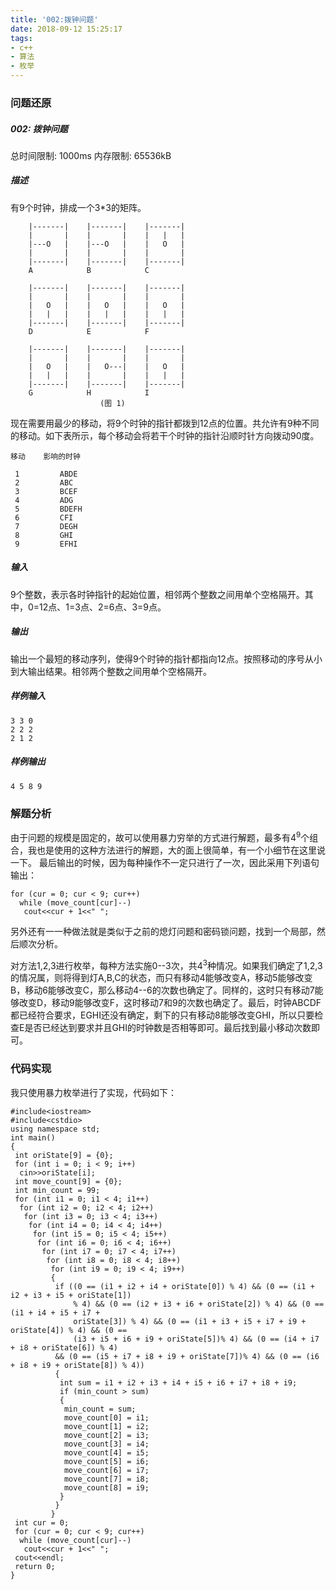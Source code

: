 ```yaml
---
title: '002:拨钟问题'
date: 2018-09-12 15:25:17
tags:
- c++
- 算法
- 枚举
---
```


###  问题还原

##### 002: 拨钟问题

总时间限制: 1000ms 内存限制: 65536kB

##### 描述

有9个时钟，排成一个3*3的矩阵。

<!--more-->

        |-------|    |-------|    |-------|
        |       |    |       |    |   |   |
        |---O   |    |---O   |    |   O   |
        |       |    |       |    |       |
        |-------|    |-------|    |-------|
        A            B            C    
    
        |-------|    |-------|    |-------|
        |       |    |       |    |       |
        |   O   |    |   O   |    |   O   |
        |   |   |    |   |   |    |   |   |
        |-------|    |-------|    |-------|
        D            E            F    
    
        |-------|    |-------|    |-------|
        |       |    |       |    |       |
        |   O   |    |   O---|    |   O   |
        |   |   |    |       |    |   |   |
        |-------|    |-------|    |-------|
        G            H            I    
        				(图 1)



现在需要用最少的移动，将9个时钟的指针都拨到12点的位置。共允许有9种不同的移动。如下表所示，每个移动会将若干个时钟的指针沿顺时针方向拨动90度。


    移动    影响的时钟
    
     1         ABDE
     2         ABC
     3         BCEF
     4         ADG
     5         BDEFH
     6         CFI
     7         DEGH
     8         GHI
     9         EFHI   


##### 输入

9个整数，表示各时钟指针的起始位置，相邻两个整数之间用单个空格隔开。其中，0=12点、1=3点、2=6点、3=9点。

##### 输出

输出一个最短的移动序列，使得9个时钟的指针都指向12点。按照移动的序号从小到大输出结果。相邻两个整数之间用单个空格隔开。

##### 样例输入

    3 3 0 
    2 2 2 
    2 1 2 

##### 样例输出

	4 5 8 9 

### 解题分析

由于问题的规模是固定的，故可以使用暴力穷举的方式进行解题，最多有4<sup>9</sup>个组合，我也是使用的这种方法进行的解题，大的面上很简单，有一个小细节在这里说一下。
最后输出的时候，因为每种操作不一定只进行了一次，因此采用下列语句输出：

```
for (cur = 0; cur < 9; cur++)
  while (move_count[cur]--)
   cout<<cur + 1<<" ";
```

另外还有一一种做法就是类似于之前的熄灯问题和密码锁问题，找到一个局部，然后顺次分析。

对方法1,2,3进行枚举，每种方法实施0--3次，共4<sup>3</sup>种情况。如果我们确定了1,2,3的情况属，则将得到灯A,B,C的状态，而只有移动4能够改变A，移动5能够改变B，移动6能够改变C，那么移动4--6的次数也确定了。同样的，这时只有移动7能够改变D，移动9能够改变F，这时移动7和9的次数也确定了。最后，时钟ABCDF都已经符合要求，EGHI还没有确定，剩下的只有移动8能够改变GHI，所以只要检查E是否已经达到要求并且GHI的时钟数是否相等即可。最后找到最小移动次数即可。

### 代码实现

我只使用暴力枚举进行了实现，代码如下：

```
#include<iostream>
#include<cstdio>
using namespace std;
int main()
{
 int oriState[9] = {0};
 for (int i = 0; i < 9; i++)
  cin>>oriState[i];
 int move_count[9] = {0};
 int min_count = 99;
 for (int i1 = 0; i1 < 4; i1++)
  for (int i2 = 0; i2 < 4; i2++)
   for (int i3 = 0; i3 < 4; i3++)
    for (int i4 = 0; i4 < 4; i4++)
     for (int i5 = 0; i5 < 4; i5++)
      for (int i6 = 0; i6 < 4; i6++)
       for (int i7 = 0; i7 < 4; i7++)
        for (int i8 = 0; i8 < 4; i8++)
         for (int i9 = 0; i9 < 4; i9++)
         {
          if ((0 == (i1 + i2 + i4 + oriState[0]) % 4) && (0 == (i1 + i2 + i3 + i5 + oriState[1])
              % 4) && (0 == (i2 + i3 + i6 + oriState[2]) % 4) && (0 == (i1 + i4 + i5 + i7 +
              oriState[3]) % 4) && (0 == (i1 + i3 + i5 + i7 + i9 + oriState[4]) % 4) && (0 ==
              (i3 + i5 + i6 + i9 + oriState[5])% 4) && (0 == (i4 + i7 + i8 + oriState[6]) % 4)
          && (0 == (i5 + i7 + i8 + i9 + oriState[7])% 4) && (0 == (i6 + i8 + i9 + oriState[8]) % 4))
          {
           int sum = i1 + i2 + i3 + i4 + i5 + i6 + i7 + i8 + i9;
           if (min_count > sum)
           {
            min_count = sum;
            move_count[0] = i1;
            move_count[1] = i2;
            move_count[2] = i3;
            move_count[3] = i4;
            move_count[4] = i5;
            move_count[5] = i6;
            move_count[6] = i7;
            move_count[7] = i8;
            move_count[8] = i9;
           }
          }
         }
 int cur = 0;
 for (cur = 0; cur < 9; cur++)
  while (move_count[cur]--)
   cout<<cur + 1<<" ";
 cout<<endl;
 return 0;
} 
```